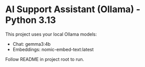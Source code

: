 # AI Support Assistant (Ollama) - Python 3.13

This project uses your local Ollama models:
- Chat: gemma3:4b
- Embeddings: nomic-embed-text:latest

Follow README in project root to run.
